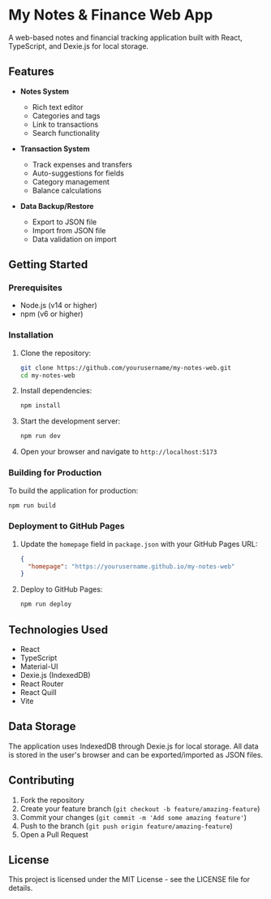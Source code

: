 # My Notes & Finance Web App

A web-based notes and financial tracking application built with React, TypeScript, and Dexie.js for local storage.

## Features

- **Notes System**
  - Rich text editor
  - Categories and tags
  - Link to transactions
  - Search functionality

- **Transaction System**
  - Track expenses and transfers
  - Auto-suggestions for fields
  - Category management
  - Balance calculations

- **Data Backup/Restore**
  - Export to JSON file
  - Import from JSON file
  - Data validation on import

## Getting Started

### Prerequisites

- Node.js (v14 or higher)
- npm (v6 or higher)

### Installation

1. Clone the repository:
   ```bash
   git clone https://github.com/yourusername/my-notes-web.git
   cd my-notes-web
   ```

2. Install dependencies:
   ```bash
   npm install
   ```

3. Start the development server:
   ```bash
   npm run dev
   ```

4. Open your browser and navigate to `http://localhost:5173`

### Building for Production

To build the application for production:

```bash
npm run build
```

### Deployment to GitHub Pages

1. Update the `homepage` field in `package.json` with your GitHub Pages URL:
   ```json
   {
     "homepage": "https://yourusername.github.io/my-notes-web"
   }
   ```

2. Deploy to GitHub Pages:
   ```bash
   npm run deploy
   ```

## Technologies Used

- React
- TypeScript
- Material-UI
- Dexie.js (IndexedDB)
- React Router
- React Quill
- Vite

## Data Storage

The application uses IndexedDB through Dexie.js for local storage. All data is stored in the user's browser and can be exported/imported as JSON files.

## Contributing

1. Fork the repository
2. Create your feature branch (`git checkout -b feature/amazing-feature`)
3. Commit your changes (`git commit -m 'Add some amazing feature'`)
4. Push to the branch (`git push origin feature/amazing-feature`)
5. Open a Pull Request

## License

This project is licensed under the MIT License - see the LICENSE file for details.
